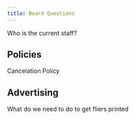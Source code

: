 ```yaml
---
title: Board Questions
---
```


Who is the current staff?

## Policies

Cancelation Policy

## Advertising

What do we need to do to get fliers printed

